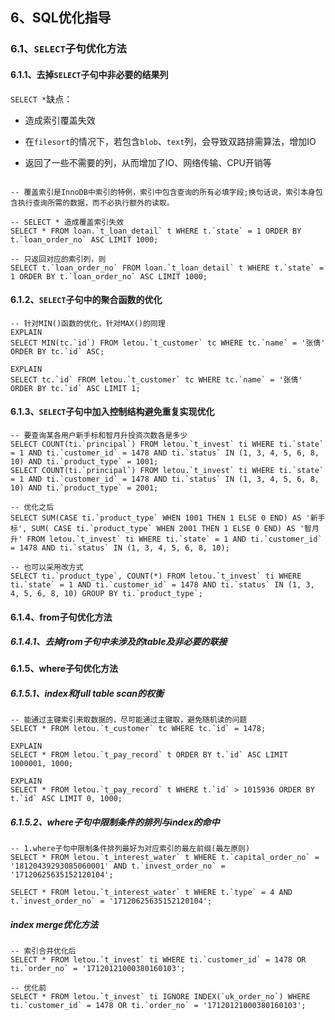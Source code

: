 ## 6、SQL优化指导

### 6.1、`SELECT`子句优化方法

#### 6.1.1、去掉`SELECT`子句中非必要的结果列

`SELECT *`缺点：

- 造成索引覆盖失效

- 在`filesort`的情况下，若包含`blob`、`text`列，会导致双路排需算法，增加IO

- 返回了一些不需要的列，从而增加了IO、网络传输、CPU开销等

```mysql

-- 覆盖索引是InnoDB中索引的特例，索引中包含查询的所有必填字段;换句话说，索引本身包含执行查询所需的数据，而不必执行额外的读取。

-- SELECT * 造成覆盖索引失效
SELECT * FROM loan.`t_loan_detail` t WHERE t.`state` = 1 ORDER BY t.`loan_order_no` ASC LIMIT 1000;

-- 只返回对应的索引列，则
SELECT t.`loan_order_no` FROM loan.`t_loan_detail` t WHERE t.`state` = 1 ORDER BY t.`loan_order_no` ASC LIMIT 1000;
```

#### 6.1.2、`SELECT`子句中的聚合函数的优化

```mysql
-- 针对MIN()函数的优化，针对MAX()的同理
EXPLAIN
SELECT MIN(tc.`id`) FROM letou.`t_customer` tc WHERE tc.`name` = '张倩' ORDER BY tc.`id` ASC;

EXPLAIN
SELECT tc.`id` FROM letou.`t_customer` tc WHERE tc.`name` = '张倩' ORDER BY tc.`id` ASC LIMIT 1;
```

#### 6.1.3、`SELECT`子句中加入控制结构避免重复实现优化

```mysql
-- 要查询某各用户新手标和智月升投资次数各是多少
SELECT COUNT(ti.`principal`) FROM letou.`t_invest` ti WHERE ti.`state` = 1 AND ti.`customer_id` = 1478 AND ti.`status` IN (1, 3, 4, 5, 6, 8, 10) AND ti.`product_type` = 1001;
SELECT COUNT(ti.`principal`) FROM letou.`t_invest` ti WHERE ti.`state` = 1 AND ti.`customer_id` = 1478 AND ti.`status` IN (1, 3, 4, 5, 6, 8, 10) AND ti.`product_type` = 2001;

-- 优化之后
SELECT SUM(CASE ti.`product_type` WHEN 1001 THEN 1 ELSE 0 END) AS '新手标', SUM( CASE ti.`product_type` WHEN 2001 THEN 1 ELSE 0 END) AS '智月升' FROM letou.`t_invest` ti WHERE ti.`state` = 1 AND ti.`customer_id` = 1478 AND ti.`status` IN (1, 3, 4, 5, 6, 8, 10);

-- 也可以采用改方式
SELECT ti.`product_type`, COUNT(*) FROM letou.`t_invest` ti WHERE ti.`state` = 1 AND ti.`customer_id` = 1478 AND ti.`status` IN (1, 3, 4, 5, 6, 8, 10) GROUP BY ti.`product_type`;
```

#### 6.1.4、from子句优化方法

##### 6.1.4.1、去掉from子句中未涉及的table及非必要的联接

#### 6.1.5、where子句优化方法

##### 6.1.5.1、index和full table scan的权衡

```mysql
-- 能通过主键索引来取数据的，尽可能通过主键取，避免随机读的问题
SELECT * FROM letou.`t_customer` tc WHERE tc.`id` = 1478;

EXPLAIN
SELECT * FROM letou.`t_pay_record` t ORDER BY t.`id` ASC LIMIT 1000001, 1000;

EXPLAIN
SELECT * FROM letou.`t_pay_record` t WHERE t.`id` > 1015936 ORDER BY t.`id` ASC LIMIT 0, 1000;
```

##### 6.1.5.2、where子句中限制条件的排列与index的命中

```mysql
-- 1.where子句中限制条件排列最好为对应索引的最左前缀(最左原则)
SELECT * FROM letou.`t_interest_water` t WHERE t.`capital_order_no` = '18120439293085060001' AND t.`invest_order_no` = '17120625635152120104';

SELECT * FROM letou.`t_interest_water` t WHERE t.`type` = 4 AND t.`invest_order_no` = '17120625635152120104';
```

##### index merge优化方法

```mysql
-- 索引合并优化后
SELECT * FROM letou.`t_invest` ti WHERE ti.`customer_id` = 1478 OR ti.`order_no` = '17120121000380160103';

-- 优化前
SELECT * FROM letou.`t_invest` ti IGNORE INDEX(`uk_order_no`) WHERE ti.`customer_id` = 1478 OR ti.`order_no` = '17120121000380160103';
```